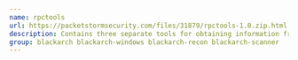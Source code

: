 ```yaml
---
name: rpctools
url: https://packetstormsecurity.com/files/31879/rpctools-1.0.zip.html
description: Contains three separate tools for obtaining information from a system that is running RPC services.
group: blackarch blackarch-windows blackarch-recon blackarch-scanner
---
```

